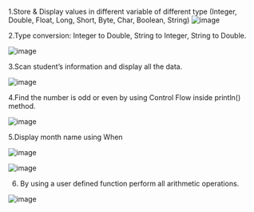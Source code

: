 1.Store & Display values in different variable of different type (Integer, Double, Float, Long, Short, Byte, Char, Boolean, String)
![image](https://github.com/Rushi-7070/MAD_Practical-1_21012011136/assets/97504709/0677f1e9-a3e3-4f6e-8dc2-2e76da648e87)

2.Type conversion:
Integer to Double, String to Integer, String to Double.

![image](https://github.com/Rushi-7070/MAD_Practical-1_21012011136/assets/97504709/fa140ec9-8bda-4ded-a378-d6dd38266cd0)

3.Scan student’s information and display all the data.

![image](https://github.com/Rushi-7070/MAD_Practical-1_21012011136/assets/97504709/f65c3c92-c319-4471-bc86-61773e37d937)

4.Find the number is odd or even by using Control Flow inside println() method.

![image](https://github.com/Rushi-7070/MAD_Practical-1_21012011136/assets/97504709/6dcbe599-05c3-4413-9529-62c2390237a0)

5.Display month name using When

![image](https://github.com/Rushi-7070/MAD_Practical-1_21012011136/assets/97504709/ad72511b-fa03-489b-8cb8-c3dce17e2c6b)

![image](https://github.com/Rushi-7070/MAD_Practical-1_21012011136/assets/97504709/b7d96ba7-4456-4356-b190-5b9dcde485a2)

6. By using a user defined function perform all arithmetic operations.

![image](https://github.com/Rushi-7070/MAD_Practical-1_21012011136/assets/97504709/ecbf544e-b800-4a4a-8e1f-1abde39a0c4b)





